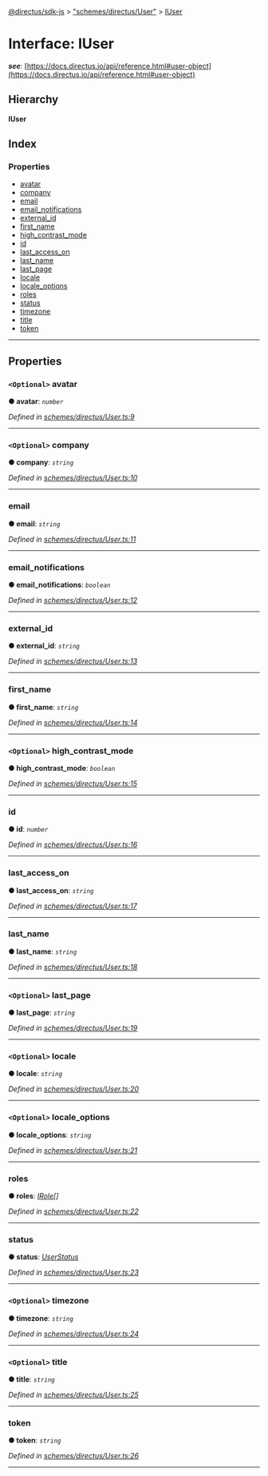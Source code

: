 [@directus/sdk-js](../README.md) > ["schemes/directus/User"](../modules/_schemes_directus_user_.md) > [IUser](../interfaces/_schemes_directus_user_.iuser.md)

# Interface: IUser

*__see__*: [https://docs.directus.io/api/reference.html#user-object](https://docs.directus.io/api/reference.html#user-object)

## Hierarchy

**IUser**

## Index

### Properties

* [avatar](_schemes_directus_user_.iuser.md#avatar)
* [company](_schemes_directus_user_.iuser.md#company)
* [email](_schemes_directus_user_.iuser.md#email)
* [email_notifications](_schemes_directus_user_.iuser.md#email_notifications)
* [external_id](_schemes_directus_user_.iuser.md#external_id)
* [first_name](_schemes_directus_user_.iuser.md#first_name)
* [high_contrast_mode](_schemes_directus_user_.iuser.md#high_contrast_mode)
* [id](_schemes_directus_user_.iuser.md#id)
* [last_access_on](_schemes_directus_user_.iuser.md#last_access_on)
* [last_name](_schemes_directus_user_.iuser.md#last_name)
* [last_page](_schemes_directus_user_.iuser.md#last_page)
* [locale](_schemes_directus_user_.iuser.md#locale)
* [locale_options](_schemes_directus_user_.iuser.md#locale_options)
* [roles](_schemes_directus_user_.iuser.md#roles)
* [status](_schemes_directus_user_.iuser.md#status)
* [timezone](_schemes_directus_user_.iuser.md#timezone)
* [title](_schemes_directus_user_.iuser.md#title)
* [token](_schemes_directus_user_.iuser.md#token)

---

## Properties

<a id="avatar"></a>

### `<Optional>` avatar

**● avatar**: *`number`*

*Defined in [schemes/directus/User.ts:9](https://github.com/janbiasi/sdk-js/blob/a08c70e/src/schemes/directus/User.ts#L9)*

___
<a id="company"></a>

### `<Optional>` company

**● company**: *`string`*

*Defined in [schemes/directus/User.ts:10](https://github.com/janbiasi/sdk-js/blob/a08c70e/src/schemes/directus/User.ts#L10)*

___
<a id="email"></a>

###  email

**● email**: *`string`*

*Defined in [schemes/directus/User.ts:11](https://github.com/janbiasi/sdk-js/blob/a08c70e/src/schemes/directus/User.ts#L11)*

___
<a id="email_notifications"></a>

###  email_notifications

**● email_notifications**: *`boolean`*

*Defined in [schemes/directus/User.ts:12](https://github.com/janbiasi/sdk-js/blob/a08c70e/src/schemes/directus/User.ts#L12)*

___
<a id="external_id"></a>

###  external_id

**● external_id**: *`string`*

*Defined in [schemes/directus/User.ts:13](https://github.com/janbiasi/sdk-js/blob/a08c70e/src/schemes/directus/User.ts#L13)*

___
<a id="first_name"></a>

###  first_name

**● first_name**: *`string`*

*Defined in [schemes/directus/User.ts:14](https://github.com/janbiasi/sdk-js/blob/a08c70e/src/schemes/directus/User.ts#L14)*

___
<a id="high_contrast_mode"></a>

### `<Optional>` high_contrast_mode

**● high_contrast_mode**: *`boolean`*

*Defined in [schemes/directus/User.ts:15](https://github.com/janbiasi/sdk-js/blob/a08c70e/src/schemes/directus/User.ts#L15)*

___
<a id="id"></a>

###  id

**● id**: *`number`*

*Defined in [schemes/directus/User.ts:16](https://github.com/janbiasi/sdk-js/blob/a08c70e/src/schemes/directus/User.ts#L16)*

___
<a id="last_access_on"></a>

###  last_access_on

**● last_access_on**: *`string`*

*Defined in [schemes/directus/User.ts:17](https://github.com/janbiasi/sdk-js/blob/a08c70e/src/schemes/directus/User.ts#L17)*

___
<a id="last_name"></a>

###  last_name

**● last_name**: *`string`*

*Defined in [schemes/directus/User.ts:18](https://github.com/janbiasi/sdk-js/blob/a08c70e/src/schemes/directus/User.ts#L18)*

___
<a id="last_page"></a>

### `<Optional>` last_page

**● last_page**: *`string`*

*Defined in [schemes/directus/User.ts:19](https://github.com/janbiasi/sdk-js/blob/a08c70e/src/schemes/directus/User.ts#L19)*

___
<a id="locale"></a>

### `<Optional>` locale

**● locale**: *`string`*

*Defined in [schemes/directus/User.ts:20](https://github.com/janbiasi/sdk-js/blob/a08c70e/src/schemes/directus/User.ts#L20)*

___
<a id="locale_options"></a>

### `<Optional>` locale_options

**● locale_options**: *`string`*

*Defined in [schemes/directus/User.ts:21](https://github.com/janbiasi/sdk-js/blob/a08c70e/src/schemes/directus/User.ts#L21)*

___
<a id="roles"></a>

###  roles

**● roles**: *[IRole](_schemes_directus_role_.irole.md)[]*

*Defined in [schemes/directus/User.ts:22](https://github.com/janbiasi/sdk-js/blob/a08c70e/src/schemes/directus/User.ts#L22)*

___
<a id="status"></a>

###  status

**● status**: *[UserStatus](../modules/_schemes_directus_user_.md#userstatus)*

*Defined in [schemes/directus/User.ts:23](https://github.com/janbiasi/sdk-js/blob/a08c70e/src/schemes/directus/User.ts#L23)*

___
<a id="timezone"></a>

### `<Optional>` timezone

**● timezone**: *`string`*

*Defined in [schemes/directus/User.ts:24](https://github.com/janbiasi/sdk-js/blob/a08c70e/src/schemes/directus/User.ts#L24)*

___
<a id="title"></a>

### `<Optional>` title

**● title**: *`string`*

*Defined in [schemes/directus/User.ts:25](https://github.com/janbiasi/sdk-js/blob/a08c70e/src/schemes/directus/User.ts#L25)*

___
<a id="token"></a>

###  token

**● token**: *`string`*

*Defined in [schemes/directus/User.ts:26](https://github.com/janbiasi/sdk-js/blob/a08c70e/src/schemes/directus/User.ts#L26)*

___

